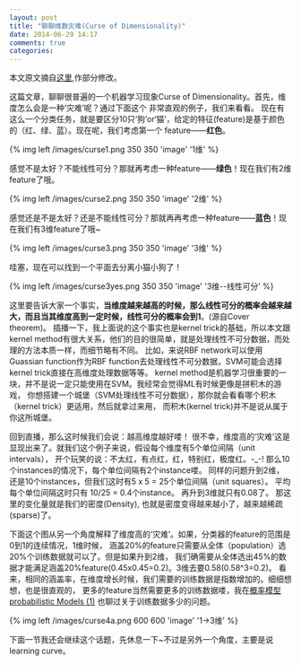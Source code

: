 ```yaml
---
layout: post
title: "聊聊维数灾难(Curse of Dimensionality)"
date: 2014-06-29 14:17
comments: true
categories: 
---
```

本文原文摘自[这里](http://www.visiondummy.com/2014/04/curse-dimensionality-affect-classification/),作部分修改。

这篇文章，聊聊很普遍的一个机器学习现象Curse of Dimensionality。首先，维度怎么会是一种‘灾难’呢？通过下面这个
非常直观的例子，我们来看看。
现在有这么一个分类任务，就是要区分10只‘狗’or‘猫’，给定的特征(feature)是基于颜色的（红、绿、蓝）。现在呢，我们考虑第一个
feature——**红色**。

{% img left /images/curse1.png 350 350 'image' '1维' %}

感觉不是太好？不能线性可分？那就再考虑一种feature——**绿色**！现在我们有2维feature了哦。

{% img left /images/curse2.png 350 350 'image' '2维' %}

感觉还是不是太好？还是不能线性可分？那就再再考虑一种feature——**蓝色**！现在我们有3维feature了哦~

{% img left /images/curse3.png 350 350 'image' '3维' %}

哇塞，现在可以找到一个平面去分离小猫小狗了！

{% img left /images/curse3yes.png 350 350 'image' '3维--线性可分' %}

这里要告诉大家一个事实，**当维度越来越高的时候，那么线性可分的概率会越来越大，而且当其维度高到一定时候，线性可分的概率会到1**。(源自Cover theorem)。
插播一下，我上面说的这个事实也是kernel trick的基础，所以本文跟kernel method有很大关系，他们的目的很简单，就是处理线性不可分数据，而处理的方法本质一样，而细节略有不同。
比如，来说RBF network可以使用Guassian function作为RBF function去处理线性不可分数据，SVM可能会选择kernel trick直接在高维度处理数据等等。
kernel method是机器学习很重要的一块，并不是说一定只能使用在SVM。我经常会觉得ML有时候更像是拼积木的游戏，
你想搭建一个城堡（SVM处理线性不可分数据），那你就会看看哪个积木（kernel trick）更适用，然后就拿过来用，
而积木(kernel trick)并不是说从属于你这所城堡。

回到直播，那么这时候我们会说：越高维度越好喽！
很不幸，维度高的‘灾难’这是显现出来了。就我们这个例子来说，假设每个维度有5个单位间隔（unit intervals），
开个玩笑的说：不太红，有点红，红，特别红，极度红。-_-! 那么10个instances的情况下，每个单位间隔有2个instance喽。
同样的问题升到2维，还是10个instances，但我们这时有5 x 5 = 25个单位间隔（unit squares）。
平均每个单位间隔这时只有 10/25 = 0.4个instance。 再升到3维就只有0.08了。
那这里的变化量就是我们的密度(Density), 也就是密度变得越来越小了，越来越稀疏(sparse)了。

下面这个图从另一个角度解释了维度高的‘灾难’。如果，分类器的feature的范围是0到1的连续情况，1维时候，
涵盖20%的feature只需要从全体（population）选20%个训练数据就可以了。但是如果升到2维，
我们确需要从全体选出45%的数据才能满足涵盖20%feature(0.45x0.45=0.2)。3维去要0.58(0.58^3=0.2)。
看来，相同的涵盖率，在维度增长时候，我们需要的训练数据是指数增加的。细细想想，也是很直观的，
更多的feature当然需要更多的训练数据喽，我在[概率模型probabilistic Models (1)](http://bboxers.com/blog/2014/06/16/probabilistic-models/)
也聊过关于训练数据多少的问题。


{% img left /images/curse4a.png 600 600 'image' '1->3维' %}

下面一节我还会继续这个话题，先休息一下~不过是另外一个角度，主要是说learning curve。

